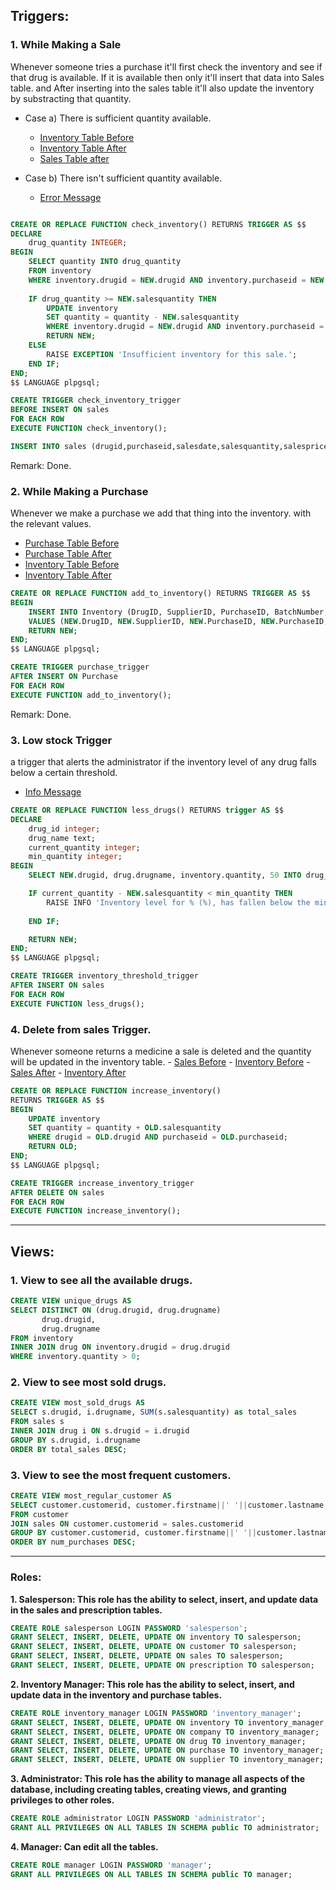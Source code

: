 ## **Triggers:**

### **1. While Making a Sale**

Whenever someone tries a purchase it'll first check the inventory and see if that drug is available. If it is available then only it'll insert that data into Sales table. and After inserting into the sales table it'll also update the inventory by substracting that quantity.

- Case a) There is sufficient quantity available.
    - [Inventory Table Before](./images/trigger11-inventory.png)
    - [Inventory Table After](./images/trigger12-inventory.png)
    - [Sales Table after](./images/trigger13-sales.png)

- Case b) There isn't sufficient quantity available.
    - [Error Message](./images/trigger14-error.png)

```sql

CREATE OR REPLACE FUNCTION check_inventory() RETURNS TRIGGER AS $$
DECLARE
    drug_quantity INTEGER;
BEGIN
    SELECT quantity INTO drug_quantity
    FROM inventory
    WHERE inventory.drugid = NEW.drugid AND inventory.purchaseid = NEW.purchaseid;
    
    IF drug_quantity >= NEW.salesquantity THEN
        UPDATE inventory
        SET quantity = quantity - NEW.salesquantity
        WHERE inventory.drugid = NEW.drugid AND inventory.purchaseid = NEW.purchaseid;
        RETURN NEW;
    ELSE
        RAISE EXCEPTION 'Insufficient inventory for this sale.';
    END IF;
END;
$$ LANGUAGE plpgsql;

CREATE TRIGGER check_inventory_trigger
BEFORE INSERT ON sales
FOR EACH ROW
EXECUTE FUNCTION check_inventory();

INSERT INTO sales (drugid,purchaseid,salesdate,salesquantity,salesprice,customerid) VALUES(3,3,'2023-06-07',20,49.99,2)

```
Remark: Done.


### **2. While Making a Purchase**
Whenever we make a purchase we add that thing into the inventory. with the relevant values.

- [Purchase Table Before](./images/Trigger22-purchase.png)
- [Purchase Table After](./images/Trigger23-purchase.png)
- [Inventory Table Before](./images/Trigger21-inventory.png)
- [Inventory Table After](./images/Trigger24-inventory.png)

```sql
CREATE OR REPLACE FUNCTION add_to_inventory() RETURNS TRIGGER AS $$
BEGIN
    INSERT INTO Inventory (DrugID, SupplierID, PurchaseID, BatchNumber, PurchaseDate, ExpiryDate, Quantity, PurchasePrice, SellingPrice)
    VALUES (NEW.DrugID, NEW.SupplierID, NEW.PurchaseID, NEW.PurchaseID, NEW.PurchaseDate, NEW.ExpiryDate, NEW.Quantity, NEW.PurchasePrice, NEW.PurchasePrice * 1.2);
    RETURN NEW;
END;
$$ LANGUAGE plpgsql;

CREATE TRIGGER purchase_trigger
AFTER INSERT ON Purchase
FOR EACH ROW
EXECUTE FUNCTION add_to_inventory();
```
Remark: Done.

### **3. Low stock Trigger**
a trigger that alerts the administrator if the inventory level of any drug falls below a certain threshold. 

- [Info Message](./images/Trigger3.png)

```sql
CREATE OR REPLACE FUNCTION less_drugs() RETURNS trigger AS $$
DECLARE
    drug_id integer;
    drug_name text;
    current_quantity integer;
    min_quantity integer;
BEGIN
    SELECT NEW.drugid, drug.drugname, inventory.quantity, 50 INTO drug_id, drug_name, current_quantity, min_quantity FROM inventory JOIN drug ON inventory.drugid = drug.drugid WHERE inventory.drugid = NEW.drugid;

    IF current_quantity - NEW.salesquantity < min_quantity THEN
		RAISE INFO 'Inventory level for % (%), has fallen below the minimum threshold of %.', drug_name, drug_id, min_quantity;
	
	END IF;

    RETURN NEW;
END;
$$ LANGUAGE plpgsql;

CREATE TRIGGER inventory_threshold_trigger
AFTER INSERT ON sales
FOR EACH ROW
EXECUTE FUNCTION less_drugs();
```

### 4. **Delete from sales Trigger.**
Whenever someone returns a medicine a sale is deleted and the quantity will be updated in the inventory table.
    - [Sales Before](./images/trigger41-sales.png)
    - [Inventory Before](./images/trigger42-sales.png)
    - [Sales After](./images/trigger43-inventory.png)
    - [Inventory After](./images/trigger44-inventory.png)
```sql
CREATE OR REPLACE FUNCTION increase_inventory()
RETURNS TRIGGER AS $$
BEGIN
    UPDATE inventory
    SET quantity = quantity + OLD.salesquantity
    WHERE drugid = OLD.drugid AND purchaseid = OLD.purchaseid;
    RETURN OLD;
END;
$$ LANGUAGE plpgsql;

CREATE TRIGGER increase_inventory_trigger
AFTER DELETE ON sales
FOR EACH ROW
EXECUTE FUNCTION increase_inventory();
```
<hr>

## **Views:**

### **1. View to see all the available drugs.**

```sql
CREATE VIEW unique_drugs AS
SELECT DISTINCT ON (drug.drugid, drug.drugname)
       drug.drugid,
       drug.drugname
FROM inventory
INNER JOIN drug ON inventory.drugid = drug.drugid
WHERE inventory.quantity > 0;
```

### **2. View to see most sold drugs.**

```sql
CREATE VIEW most_sold_drugs AS
SELECT s.drugid, i.drugname, SUM(s.salesquantity) as total_sales
FROM sales s
INNER JOIN drug i ON s.drugid = i.drugid
GROUP BY s.drugid, i.drugname
ORDER BY total_sales DESC;
```

### **3. View to see the most frequent customers.**

```sql
CREATE VIEW most_regular_customer AS
SELECT customer.customerid, customer.firstname||' '||customer.lastname, COUNT(sales.salesid) AS num_purchases
FROM customer
JOIN sales ON customer.customerid = sales.customerid
GROUP BY customer.customerid, customer.firstname||' '||customer.lastname
ORDER BY num_purchases DESC;
```

<hr>

### **Roles:**

**1. Salesperson: This role has the ability to select, insert, and update data in the sales and prescription tables.**

```sql
CREATE ROLE salesperson LOGIN PASSWORD 'salesperson';
GRANT SELECT, INSERT, DELETE, UPDATE ON inventory TO salesperson;
GRANT SELECT, INSERT, DELETE, UPDATE ON customer TO salesperson;
GRANT SELECT, INSERT, DELETE, UPDATE ON sales TO salesperson;
GRANT SELECT, INSERT, DELETE, UPDATE ON prescription TO salesperson;
```

**2. Inventory Manager: This role has the ability to select, insert, and update data in the inventory and purchase tables.**

```sql
CREATE ROLE inventory_manager LOGIN PASSWORD 'inventory_manager';
GRANT SELECT, INSERT, DELETE, UPDATE ON inventory TO inventory_manager;
GRANT SELECT, INSERT, DELETE, UPDATE ON company TO inventory_manager;
GRANT SELECT, INSERT, DELETE, UPDATE ON drug TO inventory_manager;
GRANT SELECT, INSERT, DELETE, UPDATE ON purchase TO inventory_manager;
GRANT SELECT, INSERT, DELETE, UPDATE ON supplier TO inventory_manager;
```
**3. Administrator: This role has the ability to manage all aspects of the database, including creating tables, creating views, and granting privileges to other roles.**

```sql
CREATE ROLE administrator LOGIN PASSWORD 'administrator';
GRANT ALL PRIVILEGES ON ALL TABLES IN SCHEMA public TO administrator;
```

**4. Manager: Can edit all the tables.**

```sql
CREATE ROLE manager LOGIN PASSWORD 'manager';
GRANT ALL PRIVILEGES ON ALL TABLES IN SCHEMA public TO manager;
```